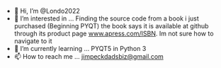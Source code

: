 - 👋 Hi, I’m @Londo2022
- 👀 I’m interested in ... Finding the source code from a book i just purchased (Beginning PYQT) the book says it is available at github through its product page
www.apress.com/ISBN. Im not sure how to navigate to it 
- 🌱 I’m currently learning ... PYQT5 in Python 3
- 📫 How to reach me ... jimpeckdadsbiz@gmail.com

<!---
Londo2022/Londo2022 is a ✨ special ✨ repository because its `README.md` (this file) appears on your GitHub profile.
You can click the Preview link to take a look at your changes.
--->
